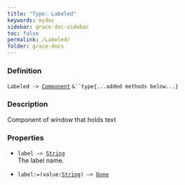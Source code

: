 ```yaml
---
title: "Type: Labeled"
keywords: mydoc
sidebar: grace-doc-sidebar
toc: false
permalink: /Labeled/
folder: grace-docs
---
```


### Definition
`Labeled -> `[`Component`](/grace-documentation/Component) `&``type{...added methods below...}`

### Description
Component of window that holds text

### Properties
- `label —> `[`String`]({{site.baseurl}}/404)  
The label name.
  
- `label:=(value:`[`String`]({{site.baseurl}}/404)`) —> `[`Done`]({{site.baseurl}}/404)  
  

